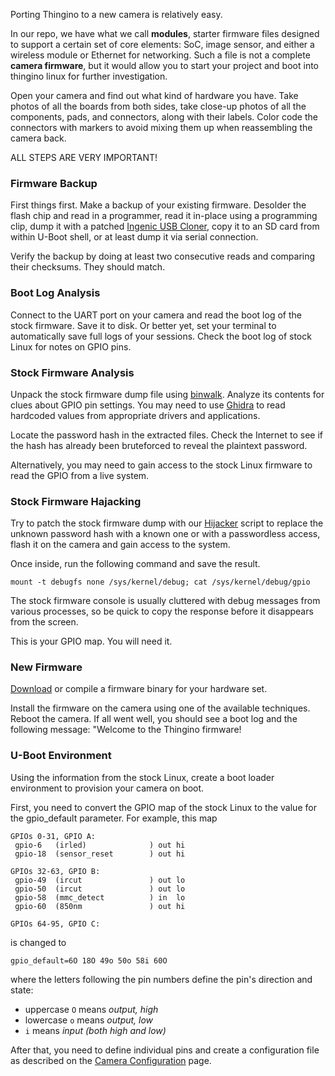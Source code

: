 Porting Thingino to a new camera is relatively easy.

In our repo, we have what we call **modules**, starter firmware files designed to support a certain set of core elements: SoC, image sensor, and either a wireless module or Ethernet for networking. Such a file is not a complete **camera firmware**, but it would allow you to start your project and boot into thingino linux for further investigation.

Open your camera and find out what kind of hardware you have. Take photos of all the boards from both sides, take close-up photos of all the components, pads, and connectors, along with their labels. Color code the connectors with markers to avoid mixing them up when reassembling the camera back.

ALL STEPS ARE VERY IMPORTANT!

### Firmware Backup

First things first. Make a backup of your existing firmware. Desolder the flash chip and read in a programmer, read it in-place using a programming clip, dump it with a patched [Ingenic USB Cloner](https://thingino.com/cloner/), copy it to an SD card from within U-Boot shell, or at least dump it via serial connection.

Verify the backup by doing at least two consecutive reads and comparing their checksums. They should match.

### Boot Log Analysis

Connect to the UART port on your camera and read the boot log of the stock firmware. Save it to disk. Or better yet, set your terminal to automatically save full logs of your sessions. Check the boot log of stock Linux for notes on GPIO pins. 

### Stock Firmware Analysis

Unpack the stock firmware dump file using [binwalk](https://themactep.com/notes/how-to-install-binwalk-with-jffs-ubi-and-cramfs-support). Analyze its contents for clues about GPIO pin settings. You may need to use [Ghidra](https://github.com/NationalSecurityAgency/ghidra/) to read hardcoded values from appropriate drivers and applications.

Locate the password hash in the extracted files. Check the Internet to see if the hash has already been bruteforced to reveal the plaintext password.

Alternatively, you may need to gain access to the stock Linux firmware to read the GPIO from a live system.

### Stock Firmware Hajacking

Try to patch the stock firmware dump with our [Hijacker](https://gist.github.com/themactep/237d98ce45b9fe71d794b20edaa15baa/edit) script to replace the unknown password hash with a known one or with a passwordless access, flash it on the camera and gain access to the system.

Once inside, run the following command and save the result.
```
mount -t debugfs none /sys/kernel/debug; cat /sys/kernel/debug/gpio
```

The stock firmware console is usually cluttered with debug messages from various processes, so be quick to copy the response before it disappears from the screen.

This is your GPIO map. You will need it.

### New Firmware

[Download](https://github.com/themactep/thingino-firmware/releases/) or compile a firmware binary for your hardware set.

Install the firmware on the camera using one of the available techniques. Reboot the camera. If all went well, you should see a boot log and the following message: "Welcome to the Thingino firmware!

### U-Boot Environment

Using the information from the stock Linux, create a boot loader environment to provision your camera on boot.

First, you need to convert the GPIO map of the stock Linux to the value for the gpio_default parameter. For example, this map

```
GPIOs 0-31, GPIO A:
 gpio-6   (irled)              ) out hi
 gpio-18  (sensor_reset        ) out hi

GPIOs 32-63, GPIO B:
 gpio-49  (ircut               ) out lo
 gpio-50  (ircut               ) out lo
 gpio-58  (mmc_detect          ) in  lo
 gpio-60  (850nm               ) out hi

GPIOs 64-95, GPIO C:
```

is changed to

```
gpio_default=6O 18O 49o 50o 58i 60O
```

where the letters following the pin numbers define the pin's direction and state:

- uppercase `O` means _output, high_
- lowercase `o` means _output, low_
- `i` means _input (both high and low)_

After that, you need to define individual pins and create a configuration file as described on the [Camera Configuration](Camera-configuration) page.